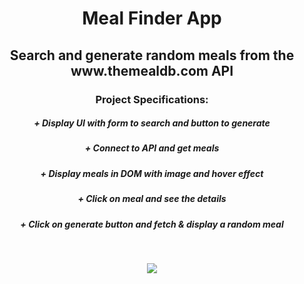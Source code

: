 <h1></h1>
<h1 align="center"><strong>Meal Finder App</strong></h1>

<h2 align="center">Search and generate random meals from the www.themealdb.com API</h2>

<h3 align="center"><b>Project Specifications:</b></h3>

<h5 align="center"><b>+</b> Display UI with form to search and button to generate</h5>
<h5 align="center"><b>+</b> Connect to API and get meals</h5>
<h5 align="center"><b>+</b> Display meals in DOM with image and hover effect</h5>
<h5 align="center"><b>+</b> Click on meal and see the details</h5>
<h5 align="center"><b>+</b> Click on generate button and fetch & display a random meal</h5>
<br/>
<p align="center">
  <img src="https://github.com/eslessons/20-projects-with-vanilla-javascript/blob/master/09%20Meal%20Finder%20%20Fetch%20%20MealDB%20API/images/Screenshot_Meal_Finder.png?raw=true">
</p>
